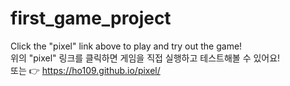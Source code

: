 # first_game_project
Click the "pixel" link above to play and try out the game!  
위의 "pixel" 링크를 클릭하면 게임을 직접 실행하고 테스트해볼 수 있어요!  
또는 👉 https://ho109.github.io/pixel/

